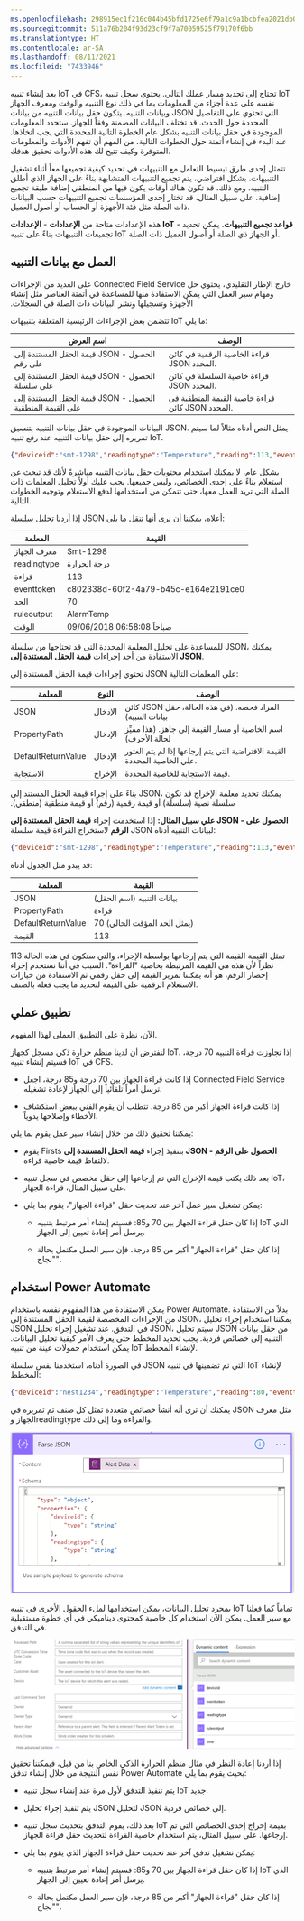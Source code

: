 ```yaml
---
ms.openlocfilehash: 298915ec1f216c044b45bfd1725e6f79a1c9a1bcbfea2021db0ffe60b4310390
ms.sourcegitcommit: 511a76b204f93d23cf9f7a70059525f79170f6bb
ms.translationtype: HT
ms.contentlocale: ar-SA
ms.lasthandoff: 08/11/2021
ms.locfileid: "7433946"
---
```

بعد إنشاء تنبيه IoT في CFS، تحتاج إلى تحديد مسار عملك التالي. يحتوي سجل تنبيه IoT نفسه على عدة أجزاء من المعلومات بما في ذلك نوع التنبيه والوقت ومعرف الجهاز وبيانات التنبيه. يتكون حقل بيانات التنبيه من بيانات JSON التي تحتوي على التفاصيل المحددة حول الحدث. قد تختلف البيانات المضمنة وفقاً للجهاز. ستحدد المعلومات الموجودة في حقل بيانات التنبيه بشكل عام الخطوة التالية المحددة التي يجب اتخاذها. عند البدء في إنشاء أتمتة حول الخطوات التالية، من المهم أن تفهم الأدوات والمعلومات المتوفرة وكيف تتيح لك هذه الأدوات تحقيق هدفك.

تتمثل إحدى طرق تبسيط التعامل مع التنبيهات في تحديد كيفية تجميعها معاً أثناء تشغيل التنبيهات. بشكل افتراضي، يتم تجميع التنبيهات المتشابهة بناءً على الجهاز الذي أطلق التنبيه. ومع ذلك، قد تكون هناك أوقات يكون فيها من المنطقي إضافة طبقة تجميع إضافية. على سبيل المثال، قد تختار إحدى المؤسسات تجميع التنبيهات حسب البيانات ذات الصلة مثل فئة الأجهزة أو الحساب أو أصول العميل.

هذه الإعدادات متاحة من **الإعدادات** - **الإعدادات IoT** -
**قواعد تجميع التنبيهات**. يمكن تحديد تجميعات التنبيهات بناءً على تنبيه IoT أو الجهاز ذي الصلة أو أصول العميل ذات الصلة.

## <a name="working-with-alert-data"></a>العمل مع بيانات التنبيه

‏‫خارج الإطار التقليدي، يحتوي حل Connected Field Service على العديد من الإجراءات ومهام سير العمل التي يمكن الاستفادة منها للمساعدة في أتمتة العناصر مثل إنشاء الأجهزة وتسجيلها ونشر البيانات ذات الصلة في السجلات.

تتضمن بعض الإجراءات الرئيسية المتعلقة بتنبيهات IoT ما يلي:

| اسم العرض                         | الوصف                                            |
|--------------------------------------|--------------------------------------------------------|
| قيمة الحقل المستندة إلى JSON - الحصول على رقم  | قراءة الخاصية الرقمية في كائن JSON المحدد. |
| قيمة الحقل المستندة إلى JSON - الحصول على سلسلة  | قراءة خاصية السلسلة في كائن JSON المحدد.  |
| قيمة الحقل المستندة إلى JSON - الحصول على القيمة المنطقية | قراءة خاصية القيمة المنطقية في كائن JSON المحدد. |

البيانات الموجودة في حقل بيانات التنبيه بتنسيق JSON. يمثل النص أدناه مثالاً لما سيتم تمريره إلى حقل بيانات التنبيه عند رفع تنبيه IoT.

```json
{"deviceid":"smt-1298","readingtype":"Temperature","reading":113,"eventtoken":"c802338d-60f2-4a79-b45c-e164e2191ce0","threshold":70,"ruleoutput":"AlarmTemp","time":"2018-09-06T15:58:08.964Z"}
```

بشكل عام، لا يمكنك استخدام محتويات حقل بيانات التنبيه مباشرةً لأنك قد تبحث عن استعلام بناءً على إحدى الخصائص، وليس جميعها. يجب عليك أولاً تحليل المعلمات ذات الصلة التي تريد العمل معها، حتى تتمكن من استخدامها لدفع الاستعلام وتوجيه الخطوات التالية.

إذا أردنا تحليل سلسلة JSON أعلاه، يمكننا أن نرى أنها تنقل ما يلي:

| المعلمة   | القيمة‬                                |
|-------------|--------------------------------------|
| ‏‫معرف الجهاز    | Smt-1298                             |
| readingtype | درجة الحرارة                          |
| قراءة     | 113                                  |
| eventtoken  | c802338d-60f2-4a79-b45c-e164e2191ce0 |
| الحد   | 70                                   |
| ruleoutput  | AlarmTemp                            |
| الوقت        | 09/06/2018 06:58:08 صباحاً               |

للمساعدة على تحليل المعلمة المحددة التي قد تحتاجها من سلسلة JSON، يمكنك الاستفادة من أحد إجراءات **قيمة الحقل المستندة إلى JSON**.

تحتوي إجراءات قيمة الحقل المستندة إلى JSON على المعلمات التالية:

| المعلمة          | النوع   | الوصف                                                            |
|--------------------|--------|------------------------------------------------------------------------|
| JSON               | الإدخال  | كائن JSON المراد فحصه.  (في هذه الحالة، حقل بيانات التنبيه)       |
| PropertyPath       | الإدخال  | اسم الخاصية أو مسار القيمة إلى جاهز.  (هذا مميِّز لحالة الأحرف) |
| DefaultReturnValue | الإدخال  | القيمة الافتراضية التي يتم إرجاعها إذا لم يتم العثور علي الخاصية المحددة.            |
| الاستجابة           | الإخراج | قيمة الاستجابة للخاصية المحددة.                         |

بناءً على إجراء قيمة الحقل المستند إلى JSON، يمكنك تحديد معلمة الإخراج قد تكون سلسلة نصية (سلسلة) أو قيمة رقمية (رقم) أو قيمة منطقية (منطقي‬‏‫).

**علي سبيل المثال:** إذا استخدمت إجراء **قيمة الحقل المستندة إلى JSON - الحصول على الرقم** لاستخراج القراءة قيمة سلسلة JSON لبيانات التنبيه أدناه:

```json
{"deviceid":"smt-1298","readingtype":"Temperature","reading":113,"eventtoken":"c802338d-60f2-4a79-b45c-e164e2191ce0","threshold":70,"ruleoutput":"AlarmTemp","time":"2018-09-06T15:58:08.964Z"}
```

قد يبدو مثل الجدول أدناه:

| المعلمة          | القيمة‬                                      |
|--------------------|--------------------------------------------|
| JSON               | بيانات التنبيه (اسم الحقل)                    |
| PropertyPath       | قراءة                                    |
| DefaultReturnValue | 70 (يمثل الحد المؤقت الحالي) |
| القيمة‬              | 113                                        |

تمثل القيمة القيمة التي يتم إرجاعها بواسطة الإجراء، والتي ستكون في هذه الحالة 113 نظراً لأن هذه هي القيمة المرتبطة بخاصية "القراءة". السبب في أننا نستخدم إجراء إحضار الرقم، هو أنه يمكننا تمرير القيمة إلى حقل رقمي ثم الاستفادة من خيارات الاستعلام الرقمية على القيمة لتحديد ما يجب فعله بالصنف.

## <a name="practical-application"></a>تطبيق عملي

الآن، نظرة على التطبيق العملي لهذا المفهوم.

لنفترض أن لدينا منظم حرارة ذكي مسجل كجهاز IoT. إذا تجاوزت قراءة التنبيه 70 درجة، فسيتم إنشاء تنبيه IoT في CFS.

-   إذا كانت قراءة الجهاز بين 70 درجة و85 درجة، اجعل Connected Field Service ترسل أمراً تلقائياً إلى الجهاز لإعادة تشغيله.

-   إذا كانت قراءة الجهاز أكبر من 85 درجة، تتطلب أن يقوم الفني ببعض استكشاف الأخطاء وإصلاحها يدوياً.

يمكننا تحقيق ذلك من خلال إنشاء سير عمل يقوم بما يلي:

-   يقوم Firsts بتنفيذ إجراء **قيمة الحقل المستندة إلى JSON - الحصول على الرقم** لالتقاط قيمة خاصية قراءة.

-   بعد ذلك يكتب قيمة الإخراج التي تم إرجاعها إلى حقل مخصص في سجل تنبيه IoT، على سبيل المثال، قراءة الجهاز.

-   يمكن تشغيل سير عمل آخر عند تحديث حقل "قراءة الجهاز"، يقوم بما يلي:

    -   إذا كان حقل قراءة الجهاز بين 70 و85: فسيتم إنشاء أمر مرتبط بتنبيه IoT الذي يرسل أمر إعادة تعيين إلى الجهاز.

    -   إذا كان حقل "قراءة الجهاز" أكبر من 85 درجة، فإن سير العمل مكتمل بحالة "نجاح".

## <a name="using-power-automate"></a>استخدام Power Automate

يمكن الاستفادة من هذا المفهوم نفسه باستخدام Power Automate. بدلاً من الاستفادة من الإجراءات المخصصة لقيمة الحقل المستندة إلى JSON، يمكننا استخدام إجراء تحليل JSON في التدفق. عند تشغيل إجراء تحليل JSON، سيتم تحليل JSON من حقل بيانات التنبيه إلى خصائص فردية. يجب تحديد المخطط حتى يعرف الأمر كيفية تحليل البيانات. يمكن استخدام حمولات عينة من تنبيه IoT لإنشاء المخطط.

في الصورة أدناه، استخدمنا نفس سلسلة JSON التي تم تضمينها في تنبيه IoT لإنشاء المخطط:

```json
{"deviceid":"nest1234","readingtype":"Temperature","reading":80,"eventtoken":"cfd5e690-ee88-4ca8-a75d-3b86ac61295c","threshold":70,"ruleoutput":"AlarmTemp","time":"2019-10-19T16:42:26.457Z"}
```

يمكنك أن ترى أنه أنشأ خصائص متعددة تمثل كل صنف تم تمريره في JSON مثل معرف الجهاز وreadingtype والقراءة وما إلى ذلك.

![لقطة شاشة لخصائص متعددة تمثل كل صنف تم تمريره في JSON.](../media/parse-json.png)

بمجرد تحليل البيانات، يمكن استخدامها لملء الحقول الأخرى في تنبيه IoT تماماً كما فعلنا مع سير العمل. يمكن الآن استخدام كل خاصية كمحتوى ديناميكي في أي خطوة مستقبلية في التدفق.

![لقطة شاشة لحقول البيانات التي تم ملؤها في تنبيه IoT.](../media/dynamic-content.png)

إذا أردنا إعادة النظر في مثال منظم الحرارة الذكي الخاص بنا من قبل، فيمكننا تحقيق نفس النتيجة من خلال إنشاء تدفق Power Automate بحيث يقوم بما يلي:

-   يتم تنفيذ التدفق لأول مرة عند إنشاء سجل تنبيه IoT جديد.

-   يتم تنفيذ إجراء تحليل JSON لتحليل JSON إلى خصائص فردية.

-   بعد ذلك، يقوم التدفق بتحديث سجل تنبيه IoT بقيمة إخراج إحدى الخصائص التي تم إرجاعها. على سبيل المثال، يتم استخدام خاصية القراءة لتحديث حقل قراءة الجهاز.

-   يمكن تشغيل تدفق آخر عند تحديث حقل قراءة الجهاز الذي يقوم بما يلي:

    -   إذا كان حقل قراءة الجهاز بين 70 و85: فسيتم إنشاء أمر مرتبط بتنبيه IoT الذي يرسل أمر إعادة تعيين إلى الجهاز.

    -   إذا كان حقل "قراءة الجهاز" أكبر من 85 درجة، فإن سير العمل مكتمل بحالة "نجاح".

